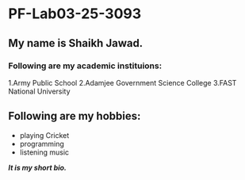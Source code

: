 # PF-Lab03-25-3093


## My name is Shaikh Jawad.
### Following are my academic instituions:

1.Army Public School 
2.Adamjee Government Science College 
3.FAST National University

## Following are my hobbies:

- playing Cricket
- programming
- listening music

**_It is my short bio._**
